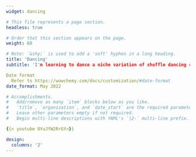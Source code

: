```yaml
---
widget: dancing

# This file represents a page section.
headless: true

# Order that this section appears on the page.
weight: 60

# Note: `&shy;` is used to add a 'soft' hyphen in a long heading.
title: 'Dancing'
subtitle: 'I'm learning to dance a niche variation of shuffle dancing called neo swing. I am also the founding President of my uni's Shuffle Dancing Club. I post my best videos in this site.'

Date format
  Refer to https://wowchemy.com/docs/customization/#date-format
date_format: May 2022

# Accomplishments.
#   Add/remove as many `item` blocks below as you like.
#   `title`, `organization`, and `date_start` are the required parameters.
#   Leave other parameters empty if not required.
#   Begin multi-line descriptions with YAML's `|2-` multi-line prefix.

{{< youtube OYuJfW2RrGY>}}

design:
  columns: '2'
---
```

